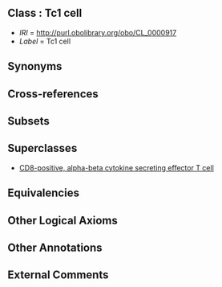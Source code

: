 
## Class : Tc1 cell

 * *IRI* = http://purl.obolibrary.org/obo/CL_0000917
 * *Label* = Tc1 cell

## Synonyms


## Cross-references


## Subsets


## Superclasses

 * [CD8-positive, alpha-beta cytokine secreting effector T cell](../../CL/08/CL_0000908.md)

## Equivalencies


## Other Logical Axioms


## Other Annotations


## External Comments

